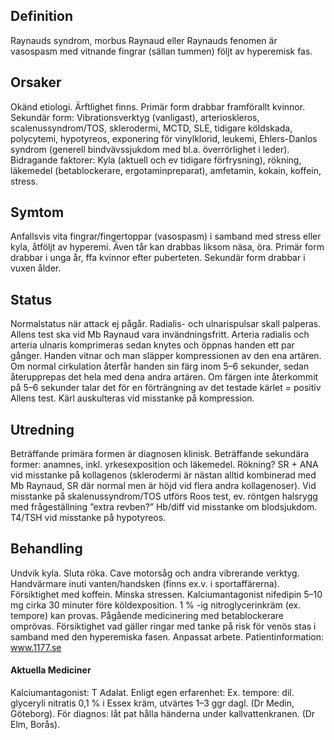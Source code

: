 ## Definition

Raynauds syndrom, morbus Raynaud eller Raynauds fenomen är vasospasm med vitnande fingrar (sällan tummen) följt av hyperemisk fas.

## Orsaker

Okänd etiologi. Ärftlighet finns. Primär form drabbar framförallt kvinnor. Sekundär form: Vibrationsverktyg (vanligast), arterioskleros, scalenussyndrom/TOS, sklerodermi, MCTD, SLE, tidigare köldskada, polycytemi, hypotyreos, exponering för vinylklorid, leukemi, Ehlers-Danlos syndrom (generell bindvävssjukdom med bl.a. överrörlighet i leder).
Bidragande faktorer: Kyla (aktuell och ev tidigare förfrysning), rökning, läkemedel (betablockerare, ergotaminpreparat), amfetamin, kokain, koffein, stress.

## Symtom

Anfallsvis vita fingrar/fingertoppar (vasospasm) i samband med stress eller kyla, åtföljt av hyperemi. Även tår kan drabbas liksom näsa, öra. Primär form drabbar i unga år, ffa kvinnor efter puberteten. Sekundär form drabbar i vuxen ålder.

## Status

Normalstatus när attack ej pågår. Radialis- och ulnarispulsar skall palperas. Allens test ska vid Mb Raynaud vara invändningsfritt. Arteria radialis och arteria ulnaris komprimeras sedan knytes och öppnas handen ett par gånger. Handen vitnar och man släpper kompressionen av den ena artären. Om normal cirkulation återfår handen sin färg inom 5–6 sekunder, sedan återupprepas det hela med dena andra artären. Om färgen inte återkommit på 5–6 sekunder talar det för en förträngning av det testade kärlet = positiv Allens test. Kärl auskulteras vid misstanke på kompression.

## Utredning

Beträffande primära formen är diagnosen klinisk. Beträffande sekundära former: anamnes, inkl. yrkesexposition och läkemedel. Rökning? SR + ANA vid misstanke på kollagenos (sklerodermi är nästan alltid kombinerad med Mb Raynaud, SR där normal men är höjd vid flera andra kollagenoser). Vid misstanke på skalenussyndrom/TOS utförs Roos test, ev. röntgen halsrygg med frågeställning ”extra revben?” Hb/diff vid misstanke om blodsjukdom. T4/TSH vid misstanke på hypotyreos.

## Behandling

Undvik kyla. Sluta röka. Cave motorsåg och andra vibrerande verktyg. Handvärmare inuti vanten/handsken (finns ex.v. i sportaffärerna). Försiktighet med koffein. Minska stressen. Kalciumantagonist nifedipin 5–10 mg cirka 30 minuter före köldexposition. 1 % -ig nitroglycerinkräm (ex. tempore) kan provas. Pågående medicinering med betablockerare omprövas. Försiktighet vad gäller ringar med tanke på risk för venös stas i samband med den hyperemiska fasen. Anpassat arbete.
Patientinformation: www.1177.se

#### Aktuella Mediciner

Kalciumantagonist: T Adalat.
Enligt egen erfarenhet: Ex. tempore: dil. glyceryli nitratis 0,1 % i Essex kräm, utvärtes 1–3 ggr dagl. (Dr Medin, Göteborg). För diagnos: låt pat hålla händerna under kallvattenkranen. (Dr Elm, Borås).

